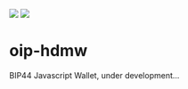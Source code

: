 ![](https://travis-ci.org/oipwg/oip-hdmw.svg?branch=master)
[![](https://img.shields.io/npm/v/oip-hdmw.svg)](https://www.npmjs.com/package/oip-hdmw)
# oip-hdmw
BIP44 Javascript Wallet, under development...
